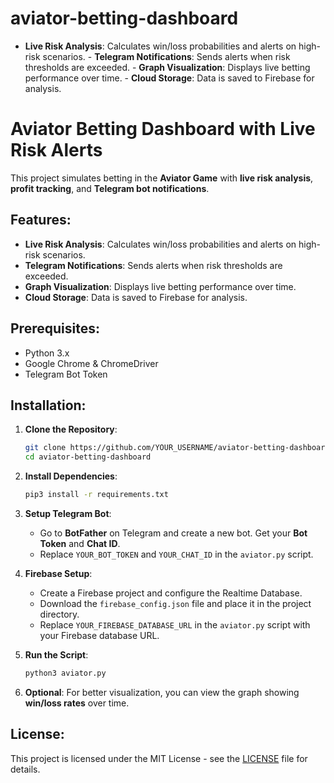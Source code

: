 # aviator-betting-dashboard
- **Live Risk Analysis**: Calculates win/loss probabilities and alerts on high-risk scenarios. - **Telegram Notifications**: Sends alerts when risk thresholds are exceeded. - **Graph Visualization**: Displays live betting performance over time. - **Cloud Storage**: Data is saved to Firebase for analysis.  
# Aviator Betting Dashboard with Live Risk Alerts

This project simulates betting in the **Aviator Game** with **live risk analysis**, **profit tracking**, and **Telegram bot notifications**. 

## Features:
- **Live Risk Analysis**: Calculates win/loss probabilities and alerts on high-risk scenarios.
- **Telegram Notifications**: Sends alerts when risk thresholds are exceeded.
- **Graph Visualization**: Displays live betting performance over time.
- **Cloud Storage**: Data is saved to Firebase for analysis.

## Prerequisites:
- Python 3.x
- Google Chrome & ChromeDriver
- Telegram Bot Token

## Installation:

1. **Clone the Repository**:
    ```bash
    git clone https://github.com/YOUR_USERNAME/aviator-betting-dashboard.git
    cd aviator-betting-dashboard
    ```

2. **Install Dependencies**:
    ```bash
    pip3 install -r requirements.txt
    ```

3. **Setup Telegram Bot**:
    - Go to **BotFather** on Telegram and create a new bot. Get your **Bot Token** and **Chat ID**.
    - Replace `YOUR_BOT_TOKEN` and `YOUR_CHAT_ID` in the `aviator.py` script.

4. **Firebase Setup**:
    - Create a Firebase project and configure the Realtime Database.
    - Download the `firebase_config.json` file and place it in the project directory.
    - Replace `YOUR_FIREBASE_DATABASE_URL` in the `aviator.py` script with your Firebase database URL.

5. **Run the Script**:
    ```bash
    python3 aviator.py
    ```

6. **Optional**: For better visualization, you can view the graph showing **win/loss rates** over time.

## License:
This project is licensed under the MIT License - see the [LICENSE](LICENSE) file for details.
